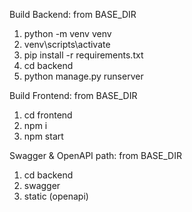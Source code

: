Build Backend: from BASE_DIR
1) python -m venv venv
2) venv\scripts\activate
3) pip install -r requirements.txt
4) cd backend
5) python manage.py runserver

Build Frontend: from BASE_DIR
1) cd frontend
2) npm i
3) npm start

Swagger & OpenAPI path:
from BASE_DIR
1) cd backend 
2) swagger 
3) static (openapi)